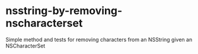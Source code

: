 nsstring-by-removing-nscharacterset
===================================

Simple method and tests for removing characters from an NSString given an NSCharacterSet
